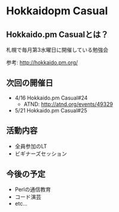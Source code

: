 # Hokkaidopm Casual

## Hokkaido.pm Casualとは？

札幌で毎月第3水曜日に開催している勉強会

参考: http://hokkaido.pm.org/

## 次回の開催日

 - 4/16 Hokkaido.pm Casual#24
   - ATND: http://atnd.org/events/49329
 - 5/21 Hokkaido.pm Casual#25

## 活動内容

 - 全員参加のLT
 - ビギナーズセッション

## 今後の予定

 - Perlの通信教育
 - コード演芸
 - etc...
